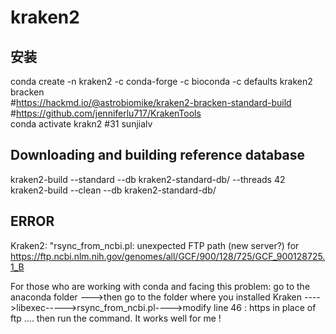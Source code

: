 # kraken2

## 安装
conda create -n kraken2 -c conda-forge -c bioconda -c defaults kraken2 bracken  
#https://hackmd.io/@astrobiomike/kraken2-bracken-standard-build  
#https://github.com/jenniferlu717/KrakenTools  
conda activate krakn2 #31 sunjialv  

## Downloading and building reference database

kraken2-build --standard --db kraken2-standard-db/ --threads 42  
kraken2-build --clean --db kraken2-standard-db/  








## ERROR
Kraken2: "rsync_from_ncbi.pl: unexpected FTP path (new server?) for https://ftp.ncbi.nlm.nih.gov/genomes/all/GCF/900/128/725/GCF_900128725.1_B  

For those who are working with conda and facing this problem:
go to the anaconda folder --->then go to the folder where you installed Kraken ---->libexec----->rsync_from_ncbi.pl---->modify line 46 : https in place of ftp .... then run the command.
It works well for me !  
